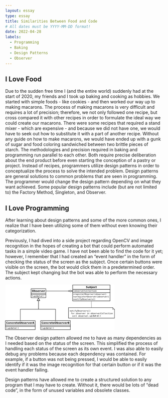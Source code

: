 ```yaml
---
layout: essay
type: essay
title: Similarities Between Food and Code
# All dates must be YYYY-MM-DD format!
date: 2022-04-28
labels:
  - Programming
  - Baking
  - Design Patterns
  - Observer
---
```


## I Love Food
Due to the sudden free time I (and the entire world) suddenly had at the start of 2020, my friends and I took up baking and cooking as hobbies. We started with simple foods - like cookies - and then worked our way up to making macarons. The process of making macarons is very difficult and requires a lot of precision; therefore, we not only followed one recipe, but cross compared it with other recipes in order to formulate the ideal way we could create our macarons. There were some recipes that required a stand mixer - which are expensive - and because we did not have one, we would have to seek out how to substitute it with a part of another recipe. Without any guide on how to make macarons, we would have ended up with a gunk of sugar and food coloring sandwiched between two brittle pieces of starch.
The methodologies and precision required in baking and programming run parallel to each other. Both require precise deliberation about the end product before even starting the conception of a pastry or project. Instead of recipes, programmers utilize design patterns in order to conceptualize the process to solve the intended problem. Design patterns are general solutions to common problems that are seen in programming. The programmer would change the design pattern depending on what they want achieved. Some popular design patterns include (but are not limited to) the Factory Method, Singleton, and Observer.

## I Love Programming

After learning about design patterns and some of the more common ones, I realize that I have been utilizing some of them without even knowing their categorization. 

Previously, I had dived into a side project regarding OpenCV and image recognition in the hopes of creating a bot that could perform automated tasks in a simple video game. I have not been able to find the code for it yet; however, I remember that I had created an “event handler” in the form of checking the status of the screen as the subject. Once certain buttons were visible on the screen, the bot would click them in a predetermined order. The subject kept changing but the bot was able to perform the necessary actions. 

<img class="ui image" src="/images/observer.png">

The Observer design pattern allowed me to have as many dependencies as I needed based on the status of the screen. This simplified the process of handling each status of the screen as its own event. I was also able to easily debug any problems because each dependency was contained. For example, if a button was not being pressed, I would be able to easily identify if it was the image recognition for that certain button or if it was the event handler failing.

Design patterns have allowed me to create a structured solution to any program that I may have to create. Without it, there would be lots of “dead code”, in the form of unused variables and obsolete classes.
